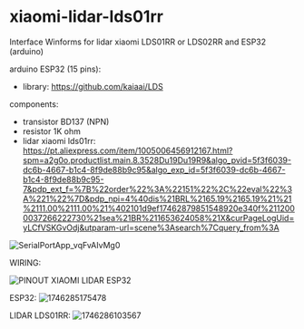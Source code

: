 # xiaomi-lidar-lds01rr
Interface Winforms for lidar xiaomi LDS01RR or LDS02RR and ESP32 (arduino)

arduino ESP32 (15 pins):
* library: https://github.com/kaiaai/LDS

components:
* transistor BD137 (NPN)
* resistor 1K ohm
* lidar xiaomi lds01rr: https://pt.aliexpress.com/item/1005006456912167.html?spm=a2g0o.productlist.main.8.3528Du19Du19R9&algo_pvid=5f3f6039-dc6b-4667-b1c4-8f9de88b9c95&algo_exp_id=5f3f6039-dc6b-4667-b1c4-8f9de88b9c95-7&pdp_ext_f=%7B%22order%22%3A%22151%22%2C%22eval%22%3A%221%22%7D&pdp_npi=4%40dis%21BRL%2165.19%2165.19%21%21%2111.00%2111.00%21%402101d9ef17462879851548920e340f%2112000037266222730%21sea%21BR%211653624058%21X&curPageLogUid=yLCfVSKGvOdj&utparam-url=scene%3Asearch%7Cquery_from%3A

![SerialPortApp_vqFvAIvMg0](https://github.com/user-attachments/assets/6e7169cd-580b-4461-8390-c87c933b32db)


WIRING:

![PINOUT XIAOMI LIDAR ESP32](https://github.com/user-attachments/assets/de1f179e-c96c-4343-b6cd-c51185019d9d)


ESP32:
![1746285175478](https://github.com/user-attachments/assets/c0a78e15-24c1-4ceb-b787-519d98d190e8)


LIDAR LDS01RR:
![1746286103567](https://github.com/user-attachments/assets/077676c3-6408-4117-8d7d-3be349f4661c)




